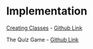 # Implementation

[Creating Classes](Creating%20your%20own%20Class.md) - [Github Link](https://github.com/grandeurkoe/100-days-of-code-the-complete-python-pro-bootcamp/tree/6f32e61d6bcecc76acc7d4771290667bceec72a8/day-017-the-quiz-game-project-and-the-benefits-of-oop/creating-classes)

The Quiz Game - [Github Link](https://github.com/grandeurkoe/python-scripting-projects/tree/1f7c6b237b59c69a44ae12f8795f5ff4fd81cb03/the-quiz-game)